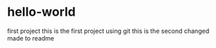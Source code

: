 # hello-world
first project
this is the first project using git
this is the second changed made to readme

